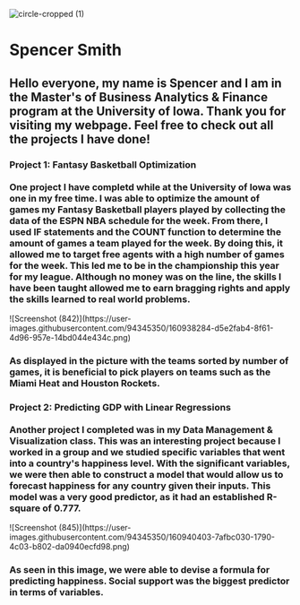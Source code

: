 ![circle-cropped (1)](https://user-images.githubusercontent.com/94345350/160931815-3a89b4dc-7af0-4349-83eb-09c89fedd366.png)

<h1> <b> Spencer Smith </b> </h1>
<h2> Hello everyone, my name is Spencer and I am in the Master's of Business Analytics & Finance program at the University of Iowa. Thank you for visiting my webpage. Feel free to check out all the projects I have done! </h2>
<body> 
<h3> <b> Project 1: Fantasy Basketball Optimization </b>
<br>
<br> One project I have completd while at the University of Iowa was one in my free time. I was able to optimize the amount of games my Fantasy Basketball players played by collecting the data of the ESPN NBA schedule for the week. From there, I used IF statements and the COUNT function to determine the amount of games a team played for the week. By doing this, it allowed me to target free agents with a high number of games for the week. This led me to be in the championship this year for my league. Although no money was on the line, the skills I have been taught allowed me to earn bragging rights and apply the skills learned to real world problems. </h3>
</body>
![Screenshot (842)](https://user-images.githubusercontent.com/94345350/160938284-d5e2fab4-8f61-4d96-957e-14bd044e434c.png)
<h3> As displayed in the picture with the teams sorted by number of games, it is beneficial to pick players on teams such as the Miami Heat and Houston Rockets. </h3>
<body>
  <h3> <b> Project 2: Predicting GDP with Linear Regressions </b>
<br>
<br> Another project I completed was in my Data Management & Visualization class. This was an interesting project because I worked in a group and we studied specific variables that went into a country's happiness level. With the significant variables, we were then able to construct a model that would allow us to forecast happiness for any country given their inputs. This model was a very good predictor, as it had an established R-square of 0.777. </h3>
</body>
![Screenshot (845)](https://user-images.githubusercontent.com/94345350/160940403-7afbc030-1790-4c03-b802-da0940ecfd98.png)
<h3> As seen in this image, we were able to devise a formula for predicting happiness. Social support was the biggest predictor in terms of variables.
